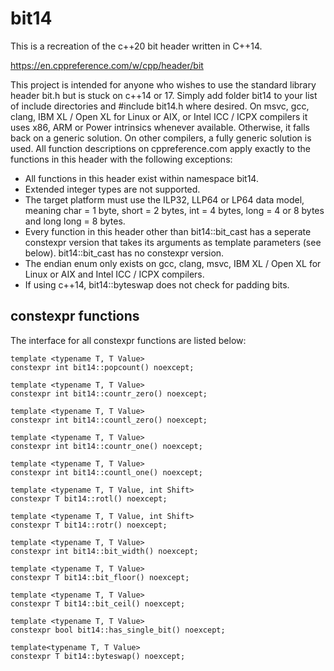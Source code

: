 # bit14

This is a recreation of the c++20 bit header written in C++14.

https://en.cppreference.com/w/cpp/header/bit

This project is intended for anyone who wishes to use the standard library header bit.h but is stuck on c++14 or 17.
Simply add folder bit14 to your list of include directories and #include bit14.h where desired.
On msvc, gcc, clang, IBM XL / Open XL for Linux or AIX, or Intel ICC / ICPX compilers it uses x86, ARM or Power intrinsics whenever available.
Otherwise, it falls back on a generic solution. On other compilers, a fully generic solution is used.
All function descriptions on cppreference.com apply exactly to the functions in this header with the following exceptions:

* All functions in this header exist within namespace bit14.
* Extended integer types are not supported.
* The target platform must use the ILP32, LLP64 or LP64 data model,
  meaning char = 1 byte, short = 2 bytes, int = 4 bytes,
  long = 4 or 8 bytes and long long = 8 bytes.
* Every function in this header other than bit14::bit_cast has a
  seperate constexpr version that takes its arguments as template
  parameters (see below). bit14::bit_cast has no constexpr version.
* The endian enum only exists on gcc, clang, msvc, IBM XL / Open XL
  for Linux or AIX and Intel ICC / ICPX compilers.
* If using c++14, bit14::byteswap does not check for padding bits.

## constexpr functions

The interface for all constexpr functions are listed below:

    template <typename T, T Value>
    constexpr int bit14::popcount() noexcept;
    
    template <typename T, T Value>
    constexpr int bit14::countr_zero() noexcept;

    template <typename T, T Value>
    constexpr int bit14::countl_zero() noexcept;

    template <typename T, T Value>
    constexpr int bit14::countr_one() noexcept;

    template <typename T, T Value>
    constexpr int bit14::countl_one() noexcept;

    template <typename T, T Value, int Shift>
    constexpr T bit14::rotl() noexcept;

    template <typename T, T Value, int Shift>
    constexpr T bit14::rotr() noexcept;

    template <typename T, T Value>
    constexpr int bit14::bit_width() noexcept;

    template <typename T, T Value>
    constexpr T bit14::bit_floor() noexcept;

    template <typename T, T Value>
    constexpr T bit14::bit_ceil() noexcept;

    template <typename T, T Value>
    constexpr bool bit14::has_single_bit() noexcept;

    template<typename T, T Value>
    constexpr T bit14::byteswap() noexcept;
